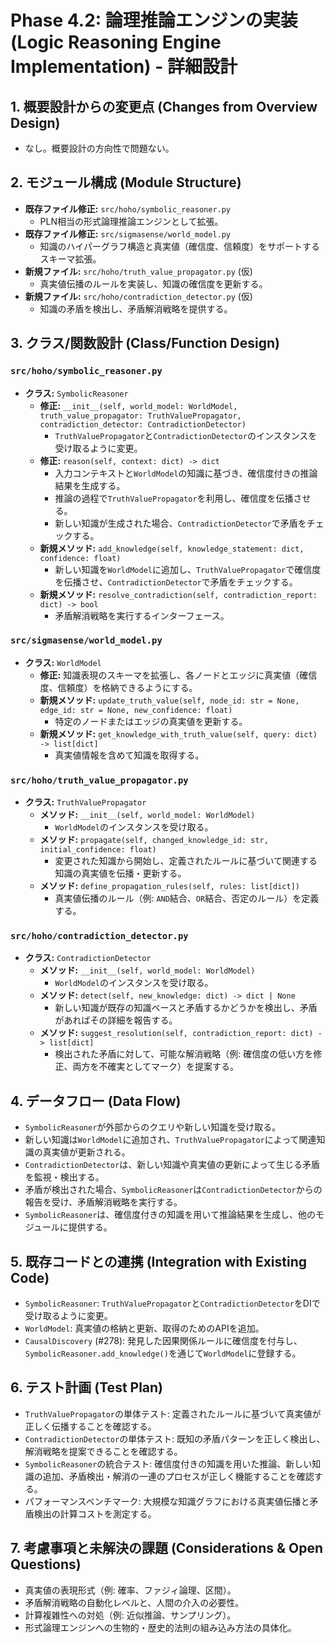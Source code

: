 # Phase 4.2: 論理推論エンジンの実装 (Logic Reasoning Engine Implementation) - 詳細設計

## 1. 概要設計からの変更点 (Changes from Overview Design)
- なし。概要設計の方向性で問題ない。

## 2. モジュール構成 (Module Structure)
- **既存ファイル修正:** `src/hoho/symbolic_reasoner.py`
  - PLN相当の形式論理推論エンジンとして拡張。
- **既存ファイル修正:** `src/sigmasense/world_model.py`
  - 知識のハイパーグラフ構造と真実値（確信度、信頼度）をサポートするスキーマ拡張。
- **新規ファイル:** `src/hoho/truth_value_propagator.py` (仮)
  - 真実値伝播のルールを実装し、知識の確信度を更新する。
- **新規ファイル:** `src/hoho/contradiction_detector.py` (仮)
  - 知識の矛盾を検出し、矛盾解消戦略を提供する。

## 3. クラス/関数設計 (Class/Function Design)
### `src/hoho/symbolic_reasoner.py`
- **クラス:** `SymbolicReasoner`
  - **修正:** `__init__(self, world_model: WorldModel, truth_value_propagator: TruthValuePropagator, contradiction_detector: ContradictionDetector)`
    - `TruthValuePropagator`と`ContradictionDetector`のインスタンスを受け取るように変更。
  - **修正:** `reason(self, context: dict) -> dict`
    - 入力コンテキストと`WorldModel`の知識に基づき、確信度付きの推論結果を生成する。
    - 推論の過程で`TruthValuePropagator`を利用し、確信度を伝播させる。
    - 新しい知識が生成された場合、`ContradictionDetector`で矛盾をチェックする。
  - **新規メソッド:** `add_knowledge(self, knowledge_statement: dict, confidence: float)`
    - 新しい知識を`WorldModel`に追加し、`TruthValuePropagator`で確信度を伝播させ、`ContradictionDetector`で矛盾をチェックする。
  - **新規メソッド:** `resolve_contradiction(self, contradiction_report: dict) -> bool`
    - 矛盾解消戦略を実行するインターフェース。

### `src/sigmasense/world_model.py`
- **クラス:** `WorldModel`
  - **修正:** 知識表現のスキーマを拡張し、各ノードとエッジに真実値（確信度、信頼度）を格納できるようにする。
  - **新規メソッド:** `update_truth_value(self, node_id: str = None, edge_id: str = None, new_confidence: float)`
    - 特定のノードまたはエッジの真実値を更新する。
  - **新規メソッド:** `get_knowledge_with_truth_value(self, query: dict) -> list[dict]`
    - 真実値情報を含めて知識を取得する。

### `src/hoho/truth_value_propagator.py`
- **クラス:** `TruthValuePropagator`
  - **メソッド:** `__init__(self, world_model: WorldModel)`
    - `WorldModel`のインスタンスを受け取る。
  - **メソッド:** `propagate(self, changed_knowledge_id: str, initial_confidence: float)`
    - 変更された知識から開始し、定義されたルールに基づいて関連する知識の真実値を伝播・更新する。
  - **メソッド:** `define_propagation_rules(self, rules: list[dict])`
    - 真実値伝播のルール（例: `AND`結合、`OR`結合、否定のルール）を定義する。

### `src/hoho/contradiction_detector.py`
- **クラス:** `ContradictionDetector`
  - **メソッド:** `__init__(self, world_model: WorldModel)`
    - `WorldModel`のインスタンスを受け取る。
  - **メソッド:** `detect(self, new_knowledge: dict) -> dict | None`
    - 新しい知識が既存の知識ベースと矛盾するかどうかを検出し、矛盾があればその詳細を報告する。
  - **メソッド:** `suggest_resolution(self, contradiction_report: dict) -> list[dict]`
    - 検出された矛盾に対して、可能な解消戦略（例: 確信度の低い方を修正、両方を不確実としてマーク）を提案する。

## 4. データフロー (Data Flow)
- `SymbolicReasoner`が外部からのクエリや新しい知識を受け取る。
- 新しい知識は`WorldModel`に追加され、`TruthValuePropagator`によって関連知識の真実値が更新される。
- `ContradictionDetector`は、新しい知識や真実値の更新によって生じる矛盾を監視・検出する。
- 矛盾が検出された場合、`SymbolicReasoner`は`ContradictionDetector`からの報告を受け、矛盾解消戦略を実行する。
- `SymbolicReasoner`は、確信度付きの知識を用いて推論結果を生成し、他のモジュールに提供する。

## 5. 既存コードとの連携 (Integration with Existing Code)
- `SymbolicReasoner`: `TruthValuePropagator`と`ContradictionDetector`をDIで受け取るように変更。
- `WorldModel`: 真実値の格納と更新、取得のためのAPIを追加。
- `CausalDiscovery` (#278): 発見した因果関係ルールに確信度を付与し、`SymbolicReasoner.add_knowledge()`を通じて`WorldModel`に登録する。

## 6. テスト計画 (Test Plan)
- `TruthValuePropagator`の単体テスト: 定義されたルールに基づいて真実値が正しく伝播することを確認する。
- `ContradictionDetector`の単体テスト: 既知の矛盾パターンを正しく検出し、解消戦略を提案できることを確認する。
- `SymbolicReasoner`の統合テスト: 確信度付きの知識を用いた推論、新しい知識の追加、矛盾検出・解消の一連のプロセスが正しく機能することを確認する。
- パフォーマンスベンチマーク: 大規模な知識グラフにおける真実値伝播と矛盾検出の計算コストを測定する。

## 7. 考慮事項と未解決の課題 (Considerations & Open Questions)
- 真実値の表現形式（例: 確率、ファジィ論理、区間）。
- 矛盾解消戦略の自動化レベルと、人間の介入の必要性。
- 計算複雑性への対処（例: 近似推論、サンプリング）。
- 形式論理エンジンへの生物的・歴史的法則の組み込み方法の具体化。
